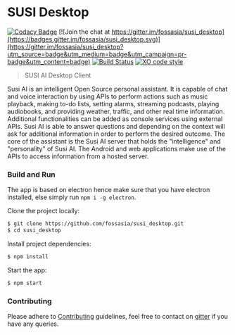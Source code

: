 # SUSI Desktop

[![Codacy Badge](https://api.codacy.com/project/badge/Grade/e37a7797d5a74af38b009f991d8352f4)](https://www.codacy.com/app/BrainBuzzer/susi_desktop?utm_source=github.com&utm_medium=referral&utm_content=fossasia/susi_desktop&utm_campaign=badger)
[![Join the chat at https://gitter.im/fossasia/susi_desktop](https://badges.gitter.im/fossasia/susi_desktop.svg)](https://gitter.im/fossasia/susi_desktop?utm_source=badge&utm_medium=badge&utm_campaign=pr-badge&utm_content=badge) [![Build Status](https://travis-ci.org/fossasia/susi_desktop.svg?branch=master)](https://travis-ci.org/fossasia/susi_desktop) [![XO code style](https://img.shields.io/badge/code_style-XO-5ed9c7.svg)](https://github.com/sindresorhus/xo)


> SUSI AI Desktop Client

Susi AI is an intelligent Open Source personal assistant. It is capable of chat and voice interaction by using APIs to perform actions such as music playback, making to-do lists, setting alarms, streaming podcasts, playing audiobooks, and providing weather, traffic, and other real time information. Additional functionalities can be added as console services using external APIs. Susi AI is able to answer questions and depending on the context will ask for additional information in order to perform the desired outcome. The core of the assistant is the Susi AI server that holds the "intelligence" and "personality" of Susi AI. The Android and web applications make use of the APIs to access information from a hosted server.


### Build and Run

The app is based on electron hence make sure that you have electron installed, else simply run `npm i -g electron`.

Clone the project locally:
```sh
$ git clone https://github.com/fossasia/susi_desktop.git
$ cd susi_desktop
```

Install project dependencies:
```sh
$ npm install
```

Start the app:
```sh
$ npm start
```

### Contributing

Please adhere to [Contributing](https://github.com/fossasia/susi_desktop/blob/master/CONTRIBUTING.md) guidelines, feel free to contact on [gitter](https://gitter.im/fossasia/susi_desktop) if you have any queries.